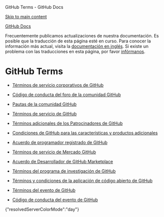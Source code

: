 GitHub Terms - GitHub Docs

[Skip to main content](#main-content)

[](/es)[GitHub Docs](/es)

Frecuentemente publicamos actualizaciones de nuestra documentación. Es posible que la traducción de esta página esté en curso. Para conocer la información más actual, visita la [documentación en inglés](/en). Si existe un problema con las traducciones en esta página, por favor [infórmanos](https://github.com/contact?form[subject]=translation%20issue%20on%20docs.github.com&form[comments]=).

GitHub Terms
==========

* [Términos de servicio corporativos de GitHub](/es/site-policy/github-terms/github-corporate-terms-of-service)

* [Código de conducta del foro de la comunidad GitHub](/es/site-policy/github-terms/github-community-forum-code-of-conduct)

* [Pautas de la comunidad GitHub](/es/site-policy/github-terms/github-community-guidelines)

* [Términos de servicio de GitHub](/es/site-policy/github-terms/github-terms-of-service)

* [Términos adicionales de los Patrocinadores de GitHub](/es/site-policy/github-terms/github-sponsors-additional-terms)

* [Condiciones de GitHub para las características y productos adicionales](/es/site-policy/github-terms/github-terms-for-additional-products-and-features)

* [Acuerdo de programador registrado de GitHub](/es/site-policy/github-terms/github-registered-developer-agreement)

* [Términos de servicio de Mercado GitHub](/es/site-policy/github-terms/github-marketplace-terms-of-service)

* [Acuerdo de Desarrollador de GitHub Marketplace](/es/site-policy/github-terms/github-marketplace-developer-agreement)

* [Términos del programa de investigación de GitHub](/es/site-policy/github-terms/github-research-program-terms)

* [Términos y condiciones de la aplicación de código abierto de GitHub](/es/site-policy/github-terms/github-open-source-applications-terms-and-conditions)

* [Términos del evento de GitHub](/es/site-policy/github-terms/github-event-terms)

* [Código de conducta del evento de GitHub](/es/site-policy/github-terms/github-event-code-of-conduct)

{"resolvedServerColorMode":"day"}
